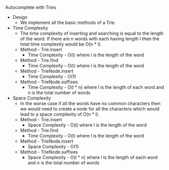 Autocomplete with Tries

- Design
    - We implement all the basic methods of a Trie.
- Time Complexity
    - The time complexity of inserting and searching is equal to the length of
      the word. If there are n words with each having length l then the total
      time complexity would be O(n * l).
    - Method - Trie.insert
        - Time Complexity - O(l) where l is the length of the word
    - Method - Trie.find
        - Time Complexity - O(l) where l is the length of the word
    - Method - TrieNode.insert
        - Time Complexity - O(1)
    - Method - TrieNode.suffixes
        - Time Complexity - O(l * n) where l is the length of each word and n is
          the total number of words
- Space Complexity
    - In the worse case if all the words have no common characters then we would
      need to create a node for all the characters which would lead to a space
      complexity of O(n * l).
    - Method - Trie.insert
        - Space Complexity - O(l) where l is the length of the word
    - Method - Trie.find
        - Time Complexity - O(l) where l is the length of the word
    - Method - TrieNode.insert
        - Space Complexity - O(1)
    - Method - TrieNode.suffixes
        - Space Complexity - O(l * n) where l is the length of each word and n
          is the total number of words